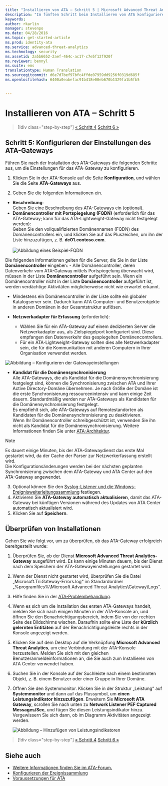 ```yaml
---
title: "Installieren von ATA – Schritt 5 | Microsoft Advanced Threat Analytics"
description: "Im fünften Schritt beim Installieren von ATA konfigurieren Sie die Einstellungen für das ATA-Gateway."
keywords: 
author: rkarlin
manager: stevenpo
ms.date: 04/28/2016
ms.topic: get-started-article
ms.prod: identity-ata
ms.service: advanced-threat-analytics
ms.technology: security
ms.assetid: 2a5b6652-2aef-464c-ac17-c7e5f12f920f
ms.reviewer: bennyl
ms.suite: ems
translationtype: Human Translation
ms.sourcegitcommit: d6e7d7bef97bfc4ffde07959dd9256f0319d685f
ms.openlocfilehash: 6400a0eabefac91b418e00eb670b1329fa1b5fb5


---
```


# Installieren von ATA – Schritt 5

>[!div class="step-by-step"]
[« Schritt 4](install-ata-step4.md)
[Schritt 6 »](install-ata-step6.md)


## Schritt 5: Konfigurieren der Einstellungen des ATA-Gateways
Führen Sie nach der Installation des ATA-Gateways die folgenden Schritte aus, um die Einstellungen für das ATA-Gateway zu konfigurieren.

1.  Klicken Sie in der ATA-Konsole auf die Seite **Konfiguration**, und wählen Sie die Seite **ATA-Gateways** aus.

2.  Geben Sie die folgenden Informationen ein.

  - **Beschreibung**: <br>Geben Sie eine Beschreibung des ATA-Gateways ein (optional).
  - **Domänencontroller mit Portspiegelung (FQDN)** (erforderlich für das ATA-Gateway; kann für das ATA-Lightweight-Gateway nicht festgelegt werden): <br>Geben Sie den vollqualifizierten Domänennamen (FQDN) des Domänencontrollers ein, und klicken Sie auf das Pluszeichen, um ihn der Liste hinzuzufügen, z. B. **dc01.contoso.com**.<br /><br />![Abbildung eines Beispiel-FQDN](media/ATAGWDomainController.png)

Die folgenden Informationen gelten für die Server, die Sie in der Liste **Domänencontroller** eingeben: -   Alle Domänencontroller, deren Datenverkehr vom ATA-Gateway mittels Portspiegelung überwacht wird, müssen in der Liste **Domänencontroller** aufgeführt sein. Wenn ein Domänencontroller nicht in der Liste **Domänencontroller** aufgeführt ist, werden verdächtige Aktivitäten möglicherweise nicht wie erwartet erkannt.
-   Mindestens ein Domänencontroller in der Liste sollte ein globaler Katalogserver sein. Dadurch kann ATA Computer- und Benutzerobjekte in anderen Domänen in der Gesamtstruktur auflösen.

 - **Netzwerkadapter für Erfassung** (erforderlich):<br>
     - Wählen Sie für ein ATA-Gateway auf einem dedizierten Server die Netzwerkadapter aus, als Zielspiegelport konfiguriert sind. Diese empfangen den Datenverkehr des gespiegelten Domänencontrollers.
     - Für ein ATA-Lightweight-Gateway sollten dies alle Netzwerkadapter sein, die für die Kommunikation mit anderen Computern in Ihrer Organisation verwendet werden.

![Abbildung – Konfigurieren der Gatewayeinstellungen](media/ATA-Config-GW-Settings.jpg)

 - **Kandidat für die Domänensynchronisierung**<br>
Alle ATA-Gateways, die als Kandidat für die Domänensynchronisierung festgelegt sind, können die Synchronisierung zwischen ATA und Ihrer Active Directory-Domäne übernehmen. Je nach Größe der Domäne ist die erste Synchronisierung ressourcenintensiv und kann einige Zeit dauern. Standardmäßig werden nur ATA-Gateways als Kandidaten für die Domänensynchronisierung festgelegt. <br>Es empfiehlt sich, alle ATA-Gateways auf Remotestandorten als Kandidaten für die Domänensynchronisierung zu deaktivieren.<br>Wenn Ihr Domänencontroller schreibgeschützt ist, verwenden Sie ihn nicht als Kandidat für die Domänensynchronisierung. Weitere Informationen finden Sie unter [ATA-Architektur](/advanced-threat-analytics/plan-design/ata-architecture#ata-lightweight-gateway-features).

> [!NOTE] 
> Es dauert einige Minuten, bis der ATA-Gatewaydienst das erste Mal gestartet wird, da der Cache der Parser zur Netzwerkerfassung erstellt wird.<br>
> Die Konfigurationsänderungen werden bei der nächsten geplanten Synchronisierung zwischen dem ATA-Gateway und ATA Center auf den ATA-Gateway angewendet.



    

3. Optional können Sie den [Syslog-Listener und die Windows-Ereignisweiterleitungssammlung](configure-event-collection.md) festlegen. 
4. Aktivieren Sie **ATA-Gateway automatisch aktualisieren**, damit das ATA-Gateway bei künftigen Versionen während des Updates von ATA Center automatisch aktualisiert wird.
3.  Klicken Sie auf **Speichern**.


## Überprüfen von Installationen
Gehen Sie wie folgt vor, um zu überprüfen, ob das ATA-Gateway erfolgreich bereitgestellt wurde:

1.  Überprüfen Sie, ob der Dienst **Microsoft Advanced Threat Analytics-Gateway** ausgeführt wird. Es kann einige Minuten dauern, bis der Dienst nach dem Speichern der ATA-Gatewayeinstellungen gestartet wird.

2.  Wenn der Dienst nicht gestartet wird, überprüfen Sie die Datei „Microsoft.Tri.Gateway-Errors.log“ im Standardordner „%programfiles%\Microsoft Advanced Threat Analytics\Gateway\Logs“.

3.  Hilfe finden Sie in der [ATA-Problembehandlung](/advanced-threat-analytics/troubleshoot/troubleshooting-ata-known-errors).

4.  Wenn es sich um die Installation des ersten ATA-Gateways handelt, melden Sie sich nach einigen Minuten in der ATA-Konsole an, und öffnen Sie den Benachrichtigungsbereich, indem Sie von der rechten Seite des Bildschirms wischen. Daraufhin sollte eine Liste der **kürzlich gelernten Entitäten** auf der Benachrichtigungsleiste rechts in der Konsole angezeigt werden.

5.  Klicken Sie auf dem Desktop auf die Verknüpfung **Microsoft Advanced Threat Analytics**, um eine Verbindung mit der ATA-Konsole herzustellen. Melden Sie sich mit den gleichen Benutzeranmeldeinformationen an, die Sie auch zum Installieren von ATA Center verwendet haben.
6.  Suchen Sie in der Konsole auf der Suchleiste nach einem bestimmten Objekt, z. B. einem Benutzer oder einer Gruppe in Ihrer Domäne.
7.  Öffnen Sie den Systemmonitor. Klicken Sie in der Struktur „Leistung“ auf **Systemmonitor** und dann auf das Plussymbol, um **einen Leistungsindikator hinzuzufügen**. Erweitern Sie **Microsoft ATA Gateway**, scrollen Sie nach unten zu **Network Listener PEF Captured Messages/Sec**, und fügen Sie diesen Leistungsindikator hinzu. Vergewissern Sie sich dann, ob im Diagramm Aktivitäten angezeigt werden.

    ![Abbildung – Hinzufügen von Leistungsindikatoren](media/ATA-performance-monitoring-add-counters.png)


>[!div class="step-by-step"]
[« Schritt 4](install-ata-step4.md)
[Schritt 6 »](install-ata-step6.md)

## Siehe auch

- [Weitere Informationen finden Sie im ATA-Forum.](https://social.technet.microsoft.com/Forums/security/home?forum=mata)
- [Konfigurieren der Ereignissammlung](configure-event-collection.md)
- [Voraussetzungen für ATA](/advanced-threat-analytics/plan-design/ata-prerequisites)




<!--HONumber=Jun16_HO4-->


